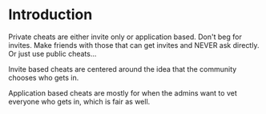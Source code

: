 # Introduction

Private cheats are either invite only or application based.
Don't beg for invites. Make friends with those that can get invites and NEVER ask directly. Or just use public cheats...

Invite based cheats are centered around the idea that the community chooses who gets in.

Application based cheats are mostly for when the admins want to vet everyone who gets in, which is fair as well.
